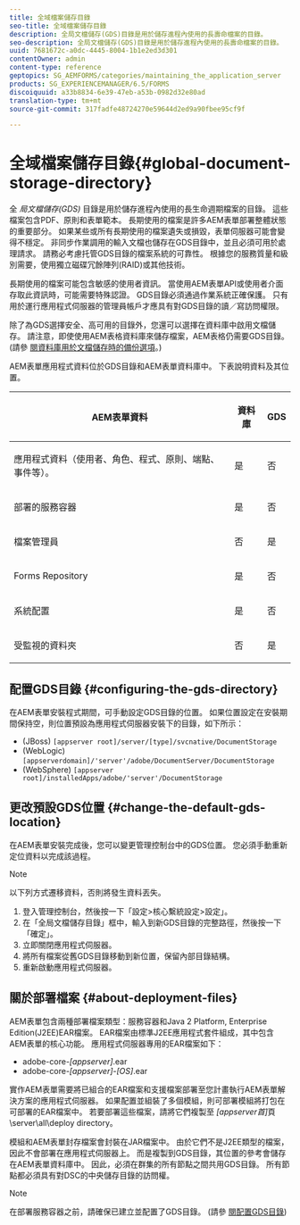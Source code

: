 ```yaml
---
title: 全域檔案儲存目錄
seo-title: 全域檔案儲存目錄
description: 全局文檔儲存(GDS)目錄是用於儲存進程內使用的長壽命檔案的目錄。
seo-description: 全局文檔儲存(GDS)目錄是用於儲存進程內使用的長壽命檔案的目錄。
uuid: 7681672c-a0dc-4445-8004-1b1e2ed3d301
contentOwner: admin
content-type: reference
geptopics: SG_AEMFORMS/categories/maintaining_the_application_server
products: SG_EXPERIENCEMANAGER/6.5/FORMS
discoiquuid: a33b8834-6e39-47eb-a53b-0982d32e80ad
translation-type: tm+mt
source-git-commit: 317fadfe48724270e59644d2ed9a90fbee95cf9f

---
```



# 全域檔案儲存目錄{#global-document-storage-directory}

全 *局文檔儲存(GDS)* 目錄是用於儲存進程內使用的長生命週期檔案的目錄。 這些檔案包含PDF、原則和表單範本。 長期使用的檔案是許多AEM表單部署整體狀態的重要部分。 如果某些或所有長期使用的檔案遺失或損毀，表單伺服器可能會變得不穩定。 非同步作業調用的輸入文檔也儲存在GDS目錄中，並且必須可用於處理請求。 請務必考慮托管GDS目錄的檔案系統的可靠性。 根據您的服務質量和級別需要，使用獨立磁碟冗餘陣列(RAID)或其他技術。

長期使用的檔案可能包含敏感的使用者資訊。 當使用AEM表單API或使用者介面存取此資訊時，可能需要特殊認證。 GDS目錄必須通過作業系統正確保護。 只有用於運行應用程式伺服器的管理員帳戶才應具有對GDS目錄的讀／寫訪問權限。

除了為GDS選擇安全、高可用的目錄外，您還可以選擇在資料庫中啟用文檔儲存。 請注意，即使使用AEM表格資料庫來儲存檔案，AEM表格仍需要GDS目錄。 (請參 [閱資料庫用於文檔儲存時的備份選項](/help/forms/using/admin-help/files-back-recover.md#backup-options-when-database-is-used-for-document-storage)。)

AEM表單應用程式資料位於GDS目錄和AEM表單資料庫中。 下表說明資料及其位置。

<table>
 <thead>
  <tr>
   <th><p>AEM表單資料</p></th>
   <th><p>資料庫</p></th>
   <th><p>GDS</p></th>
  </tr>
 </thead>
 <tbody>
  <tr>
   <td><p>應用程式資料（使用者、角色、程式、原則、端點、事件等）。</p></td>
   <td><p>是</p></td>
   <td><p>否</p></td>
  </tr>
  <tr>
   <td><p>部署的服務容器</p></td>
   <td><p>是</p></td>
   <td><p>否</p></td>
  </tr>
  <tr>
   <td><p>檔案管理員 </p></td>
   <td><p>否</p></td>
   <td><p>是</p></td>
  </tr>
  <tr>
   <td><p>Forms Repository</p></td>
   <td><p>是</p></td>
   <td><p>否</p></td>
  </tr>
  <tr>
   <td><p>系統配置</p></td>
   <td><p>是</p></td>
   <td><p>否</p></td>
  </tr>
  <tr>
   <td><p>受監視的資料夾</p></td>
   <td><p>否</p></td>
   <td><p>是</p></td>
  </tr>
 </tbody>
</table>

## 配置GDS目錄 {#configuring-the-gds-directory}

在AEM表單安裝程式期間，可手動設定GDS目錄的位置。 如果位置設定在安裝期間保持空，則位置預設為應用程式伺服器安裝下的目錄，如下所示：

* (JBoss) `[appserver root]/server/[type]/svcnative/DocumentStorage`
* (WebLogic) `[appserverdomain]/'server'/adobe/DocumentServer/DocumentStorage`
* (WebSphere) `[appserver root]/installedApps/adobe/'server'/DocumentStorage`

## 更改預設GDS位置 {#change-the-default-gds-location}

在AEM表單安裝完成後，您可以變更管理控制台中的GDS位置。 您必須手動重新定位資料以完成該過程。

>[!NOTE]
>
>以下列方式遷移資料，否則將發生資料丟失。

1. 登入管理控制台，然後按一下「設定>核心繫統設定>設定」。
1. 在「全局文檔儲存目錄」框中，輸入到新GDS目錄的完整路徑，然後按一下「確定」。
1. 立即關閉應用程式伺服器。
1. 將所有檔案從舊GDS目錄移動到新位置，保留內部目錄結構。
1. 重新啟動應用程式伺服器。

## 關於部署檔案 {#about-deployment-files}

AEM表單包含兩種部署檔案類型：服務容器和Java 2 Platform, Enterprise Edition(J2EE)EAR檔案。 EAR檔案由標準J2EE應用程式套件組成，其中包含AEM表單的核心功能。 應用程式伺服器專用的EAR檔案如下：

* adobe-core-*[appserver]*.ear
* adobe-core-*[appserver]*-*[OS]*.ear

實作AEM表單需要將已組合的EAR檔案和支援檔案部署至您計畫執行AEM表單解決方案的應用程式伺服器。 如果配置並組裝了多個模組，則可部署模組將打包在可部署的EAR檔案中。 若要部署這些檔案，請將它們複製至 *[appserver首]*&#x200B;頁\server\all\deploy directory。

模組和AEM表單封存檔案會封裝在JAR檔案中。 由於它們不是J2EE類型的檔案，因此不會部署在應用程式伺服器上。 而是複製到GDS目錄，其位置的參考會儲存在AEM表單資料庫中。 因此，必須在群集的所有節點之間共用GDS目錄。 所有節點都必須具有對DSC的中央儲存目錄的訪問權。

>[!NOTE]
>
>在部署服務容器之前，請確保已建立並配置了GDS目錄。 (請參 [閱配置GDS目錄](global-document-storage-directory.md#configuring-the-gds-directory))

